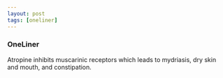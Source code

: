 ```yaml
---
layout: post
tags: [oneliner]
---
```



### OneLiner

Atropine inhibits muscarinic receptors which leads to mydriasis, dry skin and mouth, and constipation.
